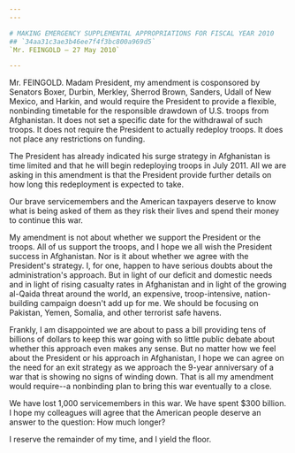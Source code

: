 ```yaml
---
---

# MAKING EMERGENCY SUPPLEMENTAL APPROPRIATIONS FOR FISCAL YEAR 2010
## `34aa31c3ae3b46ee7f4f3bc800a969d5`
`Mr. FEINGOLD — 27 May 2010`

---
```



Mr. FEINGOLD. Madam President, my amendment is cosponsored by 
Senators Boxer, Durbin, Merkley, Sherrod Brown, Sanders, Udall of New 
Mexico, and Harkin, and would require the President to provide a 
flexible, nonbinding timetable for the responsible drawdown of U.S. 
troops from Afghanistan. It does not set a specific date for the 
withdrawal of such troops. It does not require the President to 
actually redeploy troops. It does not place any restrictions on 
funding.

The President has already indicated his surge strategy in Afghanistan 
is time limited and that he will begin redeploying troops in July 2011. 
All we are asking in this amendment is that the President provide 
further details on how long this redeployment is expected to take.

Our brave servicemembers and the American taxpayers deserve to know 
what is being asked of them as they risk their lives and spend their 
money to continue this war.

My amendment is not about whether we support the President or the 
troops. All of us support the troops, and I hope we all wish the 
President success in Afghanistan. Nor is it about whether we agree with 
the President's strategy. I, for one, happen to have serious doubts 
about the administration's approach. But in light of our deficit and 
domestic needs and in light of rising casualty rates in Afghanistan and 
in light of the growing al-Qaida threat around the world, an expensive, 
troop-intensive, nation-building campaign doesn't add up for me. We 
should be focusing on Pakistan, Yemen, Somalia, and other terrorist 
safe havens.


Frankly, I am disappointed we are about to pass a bill providing tens 
of billions of dollars to keep this war going with so little public 
debate about whether this approach even makes any sense. But no matter 
how we feel about the President or his approach in Afghanistan, I hope 
we can agree on the need for an exit strategy as we approach the 9-year 
anniversary of a war that is showing no signs of winding down. That is 
all my amendment would require--a nonbinding plan to bring this war 
eventually to a close.

We have lost 1,000 servicemembers in this war. We have spent $300 
billion. I hope my colleagues will agree that the American people 
deserve an answer to the question: How much longer?

I reserve the remainder of my time, and I yield the floor.
